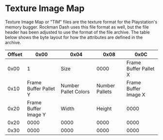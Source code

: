 # Texture Image Map

Texture Image Map or "TIM" files are the texture format for the 
Playstation's memory bugger. Rockman Dash uses this file format
as well, but the file header has been adjusted to use the format
of the file archive. The table below shows the byte layout for
how the attributes are defined in the archive.


|   Offset   | 0x00 | 0x04 | 0x08 | 0x0C |
|------|------|------|------|------|
| 0x00 | 1 | Size | 0000 | Frame Buffer Pallet X |
| 0x10 | Frame Buffer Pallet Y | Number Pallet Colors | Number Pallets | Frame Buffer Image X |
| 0x20 | Frame Buffer Image Y | Width | Height | 0000 |
| 0x20 | 0000 | 0000 | 0000 | 0000 |
| 0x30 | 0000 | 0000 | 0000 | 0000 |
